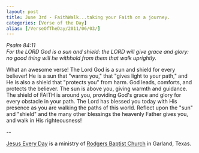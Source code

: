 ```yaml
---
layout: post
title: June 3rd - FaithWalk...taking your Faith on a journey.
categories: [Verse of the Day]
alias: [/VerseOfTheDay/2011/06/03/]
---
```


_Psalm 84:11  
For the LORD God is a sun and shield: the LORD will give grace and
glory: no good thing will he withhold from them that walk
uprightly._

What an awesome verse! The Lord God is a sun and shield for every
believer! He is a sun that "warms you," that "gives light to your
path," and He is also a shield that "protects you" from harm. God
leads, comforts, and protects the believer. The sun is above you,
giving warmth and guidance. The shield of FAITH is around you,
providing God's grace and glory for every obstacle in your path. The
Lord has blessed you today with His presence as you are walking the
paths of this world. Reflect upon the "sun" and "shield" and the many
other blessings the heavenly Father gives you, and walk in His
righteousness!

 --

<a href=http://jesuseveryday.net>Jesus Every Day</a> is a ministry of <a href=http://rodgersbaptist.net>Rodgers Baptist Church</a> in Garland, Texas.
